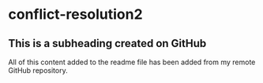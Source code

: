 # conflict-resolution2

## This is a subheading created on GitHub

All of this content added to the readme file has been added from my remote GitHub repository.
